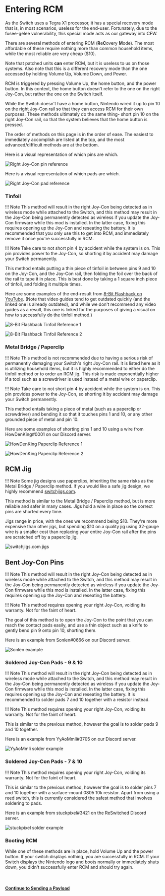 # Entering RCM


As the Switch uses a Tegra X1 processor, it has a special recovery mode that is, in most scenarios, useless for the end-user. Fortunately, due to the fusee-gelee vulnerability, this special mode acts as our gateway into CFW.

There are several methods of entering RCM (**R**e**C**overy **M**ode). The most affordable of these require nothing more than common household items, while the most reliable are very cheap ($10).

Note that patched units **can** enter RCM, but it is useless to us on those systems. Also note that this is a different recovery mode than the one accessed by holding Volume Up, Volume Down, and Power.

RCM is triggered by pressing Volume Up, the home button, and the power button. In this context, the home button doesn't refer to the one on the right Joy-Con, but rather the one on the Switch itself.

While the Switch doesn't have a home button, Nintendo wired it up to pin 10 on the right Joy-Con rail so that they can access RCM for their own purposes. These methods ultimately do the same thing- short pin 10 on the right Joy-Con rail, so that the system believes that the home button is pressed.

The order of methods on this page is in the order of ease. The easiest to immediately accomplish are listed at the top, and the most advanced/difficult methods are at the bottom.

Here is a visual representation of which pins are which.

![Right Joy-Con pin reference](../img/entering_rcm_pin_reference.jpg)

Here is a visual representation of which pads are which.

![Right Joy-Con pad reference](../img/entering_rcm_pad_reference.jpg)

### Tinfoil

!!! Note
    This method will result in the right Joy-Con being detected as in wireless mode while attached to the Switch, and this method may result in the Joy-Con being permanently detected as wireless if you update the Joy-Con firmware while this mod is installed. In the latter case, fixing this requires opening up the Joy-Con and reseating the battery. It is recommended that you only use this to get into RCM, and immediately remove it once you're successfully in RCM.

!!! Note
    Take care to not short pin 4 by accident while the system is on. This pin provides power to the Joy-Con, so shorting it by accident may damage your Switch permanently.

This method entails putting a thin piece of tinfoil in between pins 9 and 10 on the Joy-Con, and the Joy-Con rail, then folding the foil over the back of the rail to tape it in place. This is best done by taking a 1 square inch piece of tinfoil, and folding it multiple times.

Here are some examples of the end-result from [8-Bit Flashback on YouTube](https://youtu.be/3-UeB_enPrM?t=136). (Note that video guides tend to get outdated quickly (and the linked one is already outdated), and while we don't recommend any video guides as a result, this one is linked for the purposes of giving a visual on how to successfully do the tinfoil method.)

![8-Bit Flashback Tinfoil Reference 1](../img/entering_rcm_tinfoil_8bfb_1.png)

![8-Bit Flashback Tinfoil Reference 2](../img/entering_rcm_tinfoil_8bfb_2.png)

### Metal Bridge / Paperclip

!!! Note
    This method is not recommended due to having a serious risk of permanently damaging your Switch's right Joy-Con rail. It is listed here as it is utilizing household items, but it is highly recommended to either do the tinfoil method or to order an RCM jig. This risk is made exponentially higher if a tool such as a screwdriver is used instead of a metal wire or paperclip.

!!! Note
    Take care to not short pin 4 by accident while the system is on. This pin provides power to the Joy-Con, so shorting it by accident may damage your Switch permanently.

This method entails taking a piece of metal (such as a paperclip or screwdriver) and bending it so that it touches pins 1 and 10, or any other grounded piece of metal and pin 10.

Here are some examples of shorting pins 1 and 10 using a wire from HowDenKing#0001 on our Discord server.

![HowDenKing Paperclip Reference 1](../img/entering_rcm_paperclip_hdk_1.jpg)

![HowDenKing Paperclip Reference 2](../img/entering_rcm_paperclip_hdk_2.jpg)

## RCM Jig

!!! Note 
    Some jig designs use paperclips, inheriting the same risks as the Metal Bridge / Paperclip method. If you would like a safe jig design, we highly recommend [switchjigs.com](https://switchjigs.com).

This method is similar to the Metal Bridge / Paperclip method, but is more reliable and safer in many cases. Jigs hold a wire in place so the correct pins are shorted every time.

Jigs range in price, with the ones we recommend being $10. They're more expensive than other jigs, but spending $10 on a quality jig using 32-gauge wire is a smaller cost than replacing your entire Joy-Con rail after the pins are scratched off by a paperclip jig.

![switchjigs.com jigs](../img/entering_rcm_jig.jpg)

## Bent Joy-Con Pins

!!! Note
    This method will result in the right Joy-Con being detected as in wireless mode while attached to the Switch, and this method may result in the Joy-Con being permanently detected as wireless if you update the Joy-Con firmware while this mod is installed. In the latter case, fixing this requires opening up the Joy-Con and reseating the battery.

!!! Note
    This method requires opening your right Joy-Con, voiding its warranty. Not for the faint of heart.

The goal of this method is to open the Joy-Con to the point that you can reach the contact pads easily, and use a thin object such as a knife to gently bend pin 9 onto pin 10, shorting them.

Here is an example from Sonlen#0666 on our Discord server.

![Sonlen example](../img/entering_rcm_bent_pins.jpg)

### Soldered Joy-Con Pads - 9 & 10 

!!! Note
    This method will result in the right Joy-Con being detected as in wireless mode while attached to the Switch, and this method may result in the Joy-Con being permanently detected as wireless if you update the Joy-Con firmware while this mod is installed. In the latter case, fixing this requires opening up the Joy-Con and reseating the battery. It is recommended to solder pads 7 and 10 together with a resistor instead.

!!! Note
    This method requires opening your right Joy-Con, voiding its warranty. Not for the faint of heart.

This is similar to the previous method, however the goal is to solder pads 9 and 10 together.

Here is an example from YyAoMmIi#3705 on our Discord server.

![YyAoMmIi solder example](../img/entering_rcm_solder_910_yyaommii.jpg)

### Soldered Joy-Con Pads - 7 & 10

!!! Note
    This method requires opening your right Joy-Con, voiding its warranty. Not for the faint of heart.

This is similar to the previous method, however the goal is to solder pins 7 and 10 together with a surface-mount 0805 10k resistor. Apart from using a reed switch, this is currently considered the safest method that involves soldering to pads.

Here is an example from stuckpixel#3421 on the ReSwitched Discord server.

![stuckpixel solder example](../img/entering_rcm_solder_710_stuckpixel.png)

### Booting RCM

While one of these methods are in place, hold Volume Up and the power button. If your switch displays nothing, you are successfully in RCM. If your Switch displays the Nintendo logo and boots normally or immediately shuts down, you didn't successfully enter RCM and should try again.

&nbsp;

#### [Continue to Sending a Payload](sending_payload.md)